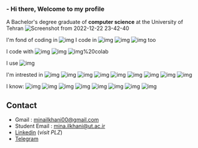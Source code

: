 ### - Hi there, Welcome to my profile
 A Bachelor's degree graduate of **computer science** at the University of Tehran ![Screenshot from 2022-12-22 23-42-40](https://user-images.githubusercontent.com/83788223/209231124-1d1fc161-6274-4688-b3db-180001e60028.png) 
  

<p>
I'm fond of coding in 
<img alt="img" src="https://img.shields.io/badge/Python-3776AB?logo=Python&logoColor=yellow" />
I code in 
<img alt="img" src="https://img.shields.io/badge/C%2B%2B-00599C?logo=C%2B%2B&logoColor=white" />
<img alt="img" src="https://img.shields.io/badge/ASM-013243" />
<img alt="img" src="https://img.shields.io/badge/MySQL-4479A1?logo=MySQL&logoColor=white" />
too
<p>
I code with 
<img alt="img" src="https://img.shields.io/badge/Visual%20Studio%20Code-007ACC?logo=Visual%20Studio%20Code&logoColor=white" />
<img alt="img" src="https://img.shields.io/badge/Jupyter-F37626?logo=Jupyter&logoColor=white" />
<img alt="img%20colab" src="https://img.shields.io/badge/google%20colab-F9AB00?logo=google%20colab&logoColor=white" />
<p>
I use
<img alt="img" src="https://img.shields.io/badge/Ubuntu-E95420?logo=Ubuntu&logoColor=white" />
<p>
I'm intrested in 
<img alt="img" src="https://img.shields.io/badge/Bio Inspired Algorithms-FF5A5F" />
<img alt="img" src="https://img.shields.io/badge/Evolutionary Algorithm-FF5A5F" />
<img alt="img" src="https://img.shields.io/badge/Applied Machine Learning-FF5A5F" />
<img alt="img" src="https://img.shields.io/badge/NLP-FF5A5F" />
<img alt="img" src="https://img.shields.io/badge/Applied Deep Learning-FF5A5F" />
<img alt="img" src="https://img.shields.io/badge/Artificial Intelligence-FF5A5F" />
<img alt="img" src="https://img.shields.io/badge/Neuroscience-FF5A5F" />
<img alt="img" src="https://img.shields.io/badge/Information Retrieval-FF5A5F" />
<img alt="img" src="https://img.shields.io/badge/Data Mining-FF5A5F" />
<p>
I know:
<img alt="img" src="https://img.shields.io/badge/PyTorch-23EE4C2C?logo=PyTorchc&logoColor=white" />
<img alt="img" src="https://img.shields.io/badge/NumPy-013243?logo=NumPy&logoColor=white" />
<img alt="img" src="https://img.shields.io/badge/pandas-150458?logo=pandas&logoColor=white" />
<img alt="img" src="https://img.shields.io/badge/scikit learn-EA4335?logo=scikit-learn&logoColor=white" />
<img alt="img" src="https://img.shields.io/badge/TensorFlow-FF6F00?logo=TensorFlow&logoColor=white" />
<img alt="img" src="https://img.shields.io/badge/Keras-D00000?logo=Keras&logoColor=white" />
<img alt="img" src="https://img.shields.io/badge/seaborn-8BC0D0" />
<img alt="img" src="https://img.shields.io/badge/matplotlib-FF9900" />
<p>



  
  
## Contact
- Gmail : minailkhani00@gmail.com
- Student Email : mina.ilkhani@ut.ac.ir
- [Linkedin](https://www.linkedin.com/in/mina-ilkhani-7a2a67211/) (*visit PLZ*)
- [Telegram](https://t.me/mina_iln)
